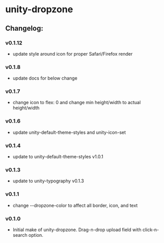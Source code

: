 # unity-dropzone

## Changelog:

### v0.1.12
- update style around icon for proper Safari/Firefox render

### v0.1.8
- update docs for below change

### v0.1.7
- change icon to flex: 0 and change min height/width to actual height/width

### v0.1.6
- update unity-default-theme-styles and unity-icon-set

### v0.1.4
- update to unity-default-theme-styles v1.0.1

### v0.1.3
- update to unity-typography v0.1.3

### v0.1.1
- change --dropzone-color to affect all border, icon, and text

### v0.1.0
- Initial make of unity-dropzone. Drag-n-drop upload field with click-n-search option.
